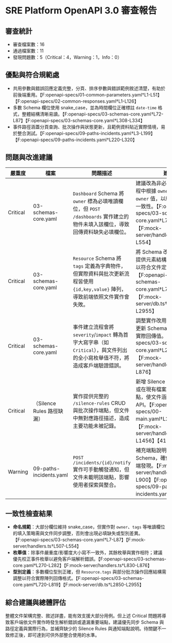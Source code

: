 # SRE Platform OpenAPI 3.0 審查報告

## 審查統計
- 審查檔案數：16
- 通過檔案數：11
- 發現問題數：5（Critical：4，Warning：1，Info：0）

## 優點與符合規範處
- 共用參數與錯誤回應定義完整，分頁、排序參數與錯誤範例敘述清楚，有助於前後端重用。【F:openapi-specs/01-common-parameters.yaml†L1-L51】【F:openapi-specs/02-common-responses.yaml†L1-L126】
- 多數 Schema 欄位使用 snake_case，並為時間欄位正確標註 `date-time` 格式，整體結構清晰易讀。【F:openapi-specs/03-schemas-core.yaml†L72-L87】【F:openapi-specs/03-schemas-core.yaml†L308-L334】
- 事件路徑涵蓋分頁查詢、批次操作與狀態更新，且範例資料貼近實際情境，易於整合測試。【F:openapi-specs/09-paths-incidents.yaml†L3-L199】【F:openapi-specs/09-paths-incidents.yaml†L220-L320】

## 問題與改進建議
| 嚴重度 | 檔案 | 問題描述 | 建議 |
| --- | --- | --- | --- |
| Critical | 03-schemas-core.yaml | `Dashboard` Schema 將 `owner` 標為必填唯讀欄位，但 `POST /dashboards` 實作建立的物件未填入該欄位，導致回傳資料缺失必填欄位。| 建議改為非必填或於建立流程中根據 `owner_id` 補齊 `owner` 值，以維持文件與回應一致性。【F:openapi-specs/03-schemas-core.yaml†L7-L43】【F:mock-server/handlers.ts†L507-L554】 |
| Critical | 03-schemas-core.yaml | `Resource` Schema 將 `tags` 定義為字典物件，但實際資料與批次更新流程皆使用 `{id,key,value}` 陣列，導致前端依照文件實作會失敗。| 將 Schema 改為陣列型別並提供元素結構，或更新實作以符合文件定義。【F:openapi-specs/03-schemas-core.yaml†L720-L819】【F:mock-server/db.ts†L2850-L2955】 |
| Critical | 03-schemas-core.yaml | 事件建立流程會將 `severity`/`impact` 轉為首字大寫字串（如 `Critical`），與文件列出的全小寫枚舉值不符，將造成客戶端驗證錯誤。| 調整實作改用小寫枚舉，或更新 Schema 枚舉值以符合實際回傳值。【F:openapi-specs/03-schemas-core.yaml†L270-L282】【F:mock-server/handlers.ts†L830-L876】 |
| Critical | （Silence Rules 路徑缺漏） | 實作提供完整的 `/silence-rules` CRUD 與批次操作端點，但文件中無對應路徑描述，造成主要功能未被記錄。| 新增 Silence Rules 路徑檔或在現有檔案補充相關端點，使文件涵蓋實際可用 API。【F:openapi-specs/00-main.yaml†L28-L41】【F:mock-server/handlers.ts†L1332-L1456】【412235†L1-L5】 |
| Warning | 09-paths-incidents.yaml | `POST /incidents/{id}/notify` 實作可手動觸發通知，但文件未載明該端點，影響使用者探索與整合。| 補充端點說明與成功回應 Schema，確保行為可被客戶端發現。【F:mock-server/handlers.ts†L878-L900】【F:openapi-specs/09-paths-incidents.yaml†L1-L199】 |

## 一致性檢查結果
- **命名規範**：大部分欄位維持 snake_case，但實作對 `owner`、`tags` 等唯讀欄位的填入策略需與文件同步調整，否則會出現必填缺失或型別差異。【F:openapi-specs/03-schemas-core.yaml†L7-L87】【F:mock-server/handlers.ts†L507-L554】
- **枚舉值**：除事件嚴重度/影響度大小寫不一致外，其餘枚舉與實作相符；建議優先校正事件枚舉以避免客戶端解析錯誤。【F:openapi-specs/03-schemas-core.yaml†L270-L282】【F:mock-server/handlers.ts†L830-L876】
- **型別定義**：多數欄位型別正確，但 `Resource.tags` 與部分批次操作回應結構需調整以符合實際陣列回傳格式。【F:openapi-specs/03-schemas-core.yaml†L720-L819】【F:mock-server/db.ts†L2850-L2955】

## 綜合建議與總體評估
整體文件架構完整、敘述詳盡，能有效支援大部分用例。但上述 Critical 問題將導致客戶端依文件實作時發生解析錯誤或遺漏重要端點，建議優先同步 Schema 與路徑定義與實際行為，並補齊缺少的 Silence Rules 與通知端點說明。待關鍵不一致修正後，即可達到可供外部整合使用的水準。
